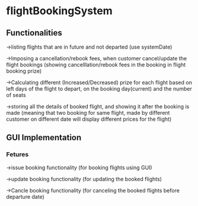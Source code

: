 # flightBookingSystem
<h2>Functionalities</h2>
  <p>
  ->listing flights that are in future and not departed (use systemDate)
  </p>
  <p>
  ->Imposing a cancellation/rebook fees, when customer cancel/update the    flight bookings (showing cancelllation/rebook fees in the booking in    flight booking prize)
  </p>
  <p>
  ->Calculating different (Increased/Decreased) prize for each flight        based on left days of the flight to depart, on the booking              day(current) and the number of seats
  </p>
  <p>
  ->storing all the details of booked flight, and showing it after the      booking is made (meaning that two booking for same flight, made by      different customer on different date will display different prices      for the flight)
  </p>

<h2>GUI Implementation</h2> 
<h3>Fetures </h3>
  <p>
  ->issue booking functionality (for booking flights using GUI)
  </p>
  <p>
  ->update booking functionality (for updating the booked flights)
  </p>
  <p>
  ->Cancle booking functionality (for canceling the booked flights before departure date)
  </p>
